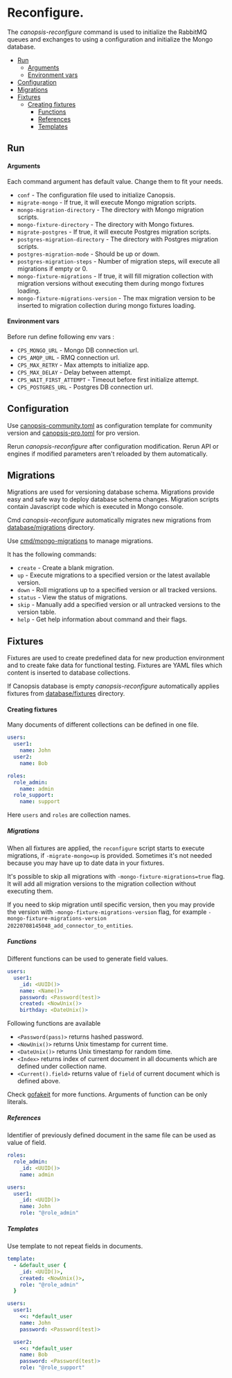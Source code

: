 # Reconfigure.

The *canopsis-reconfigure* command is used to initialize the RabbitMQ queues and exchanges to using a configuration and
initialize the Mongo database.

- [Run](#run)
    - [Arguments](#arguments)
    - [Environment vars](#environment-vars)
- [Configuration](#configuration)
- [Migrations](#migrations)
- [Fixtures](#fixtures)
  - [Creating fixtures](#creating-fixtures)
    - [Functions](#functions)
    - [References](#references)
    - [Templates](#templates)

## Run

#### Arguments

Each command argument has default value. Change them to fit your needs.

- `conf` - The configuration file used to initialize Canopsis.
- `migrate-mongo` - If true, it will execute Mongo migration scripts.
- `mongo-migration-directory` - The directory with Mongo migration scripts.
- `mongo-fixture-directory` - The directory with Mongo fixtures.
- `migrate-postgres` - If true, it will execute Postgres migration scripts.
- `postgres-migration-directory` - The directory with Postgres migration scripts.
- `postgres-migration-mode` - Should be up or down.
- `postgres-migration-steps` - Number of migration steps, will execute all migrations if empty or 0.
- `mongo-fixture-migrations` - If true, it will fill migration collection with migration versions without executing them during mongo fixtures loading.
- `mongo-fixture-migrations-version` - The max migration version to be inserted to migration collection during mongo fixtures loading.

#### Environment vars

Before run define following env vars :

- `CPS_MONGO_URL` - Mongo DB connection url.
- `CPS_AMQP_URL` - RMQ connection url.
- `CPS_MAX_RETRY` - Max attempts to initialize app.
- `CPS_MAX_DELAY` - Delay between attempt.
- `CPS_WAIT_FIRST_ATTEMPT` - Timeout before first initialize attempt.
- `CPS_POSTGRES_URL` - Postgres DB connection url.

## Configuration

Use [canopsis-community.toml](./canopsis-community.toml) as configuration template for community version
and [canopsis-pro.toml](./canopsis-pro.toml) for pro version.

Rerun *canopsis-reconfigure* after configuration modification. Rerun API or engines if modified parameters aren't reloaded by them automatically.  

## Migrations

Migrations are used for versioning database schema. Migrations provide easy and safe way to deploy database schema changes.
Migration scripts contain Javascript code which is executed in Mongo console.  

Cmd *canopsis-reconfigure* automatically migrates new migrations from [database/migrations](../../database/migrations) directory.

Use [cmd/mongo-migrations](../mongo-migrations) to manage migrations. 

It has the following commands:

- `create` - Create a blank migration.
- `up` - Execute migrations to a specified version or the latest available version.
- `down` - Roll migrations up to a specified version or all tracked versions.
- `status` - View the status of migrations.
- `skip` - Manually add a specified version or all untracked versions to the version table.
- `help` - Get help information about command and their flags.

## Fixtures

Fixtures are used to create predefined data for new production environment and to create fake data for functional testing.
Fixtures are YAML files which content is inserted to database collections. 

If Canopsis database is empty *canopsis-reconfigure* automatically applies fixtures from [database/fixtures](../../database/fixtures) directory.

#### Creating fixtures

Many documents of different collections can be defined in one file.

```yaml
users:
  user1:
    name: John
  user2:
    name: Bob

roles:
  role_admin:
    name: admin
  role_support:
    name: support
```

Here `users` and `roles` are collection names.

##### Migrations
When all fixtures are applied, the `reconfigure` script starts to execute migrations, if `-migrate-mongo=up` is provided. Sometimes it's not needed because you may have up to date data in your fixtures.

It's possible to skip all migrations with `-mongo-fixture-migrations=true` flag.
It will add all migration versions to the migration collection without executing them.

If you need to skip migration until specific version, then you may provide the version with `-mongo-fixture-migrations-version` flag, for example `-mongo-fixture-migrations-version 20220708145048_add_connector_to_entities`.

##### Functions

Different functions can be used to generate field values.

```yaml
users:
  user1:
    _id: <UUID()>
    name: <Name()>
    password: <Password(test)>
    created: <NowUnix()>
    birthday: <DateUnix()>
```

Following functions are available

- `<Password(pass)>` returns hashed password.
- `<NowUnix()>` returns Unix timestamp for current time.
- `<DateUnix()>` returns Unix timestamp for random time.
- `<Index>` returns index of current document in all documents which are defined under collection name.
- `<Current().field>` returns value of `field` of current document which is defined above.

Check [gofakeit](https://github.com/brianvoe/gofakeit) for more functions. Arguments of function can be only literals.

##### References

Identifier of previously defined document in the same file can be used as value of field.

```yaml
roles:
  role_admin:
    _id: <UUID()>
    name: admin

users:
  user1:
    _id: <UUID()>
    name: John
    role: "@role_admin"  
```

##### Templates

Use template to not repeat fields in documents.

```yaml
template:
  - &default_user {
    _id: <UUID()>,
    created: <NowUnix()>,
    role: "@role_admin"
  }

users:
  user1:
    <<: *default_user
    name: John
    password: <Password(test)>

  user2:
    <<: *default_user
    name: Bob
    password: <Password(test)>
    role: "@role_support"
```
